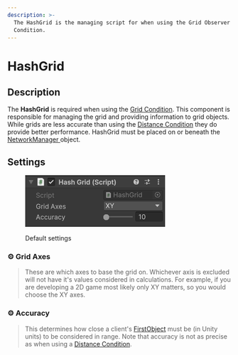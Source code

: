 ```yaml
---
description: >-
  The HashGrid is the managing script for when using the Grid Observer
  Condition.
---
```


# HashGrid

## Description

The **HashGrid** is required when using the [Grid Condition](../../network-observer.md). This component is responsible for managing the grid and providing information to grid objects. While grids are less accurate than using the [Distance Condition](../../../scriptableobjects/observerconditions/distancecondition.md) they do provide better performance. HashGrid must be placed on or beneath the [NetworkManager ](../network-manager.md)object.

## Settings

<div align="left"><figure><img src="../../../../.gitbook/assets/hash-grid-component.png" alt=""><figcaption><p>Default settings</p></figcaption></figure></div>

### :gear: **Grid Axes**

> These are which axes to base the grid on. Whichever axis is excluded will not have it's values considered in calculations. For example, if you are developing a 2D game most likely only XY matters, so you would choose the XY axes.

### :gear: **Accuracy**

> This determines how close a client's [FirstObject](https://fish-networking.com/FishNet/api/api/FishNet.Connection.NetworkConnection.html#FishNet_Connection_NetworkConnection_FirstObject) must be (in Unity units) to be considered in range. Note that accuracy is not as precise as when using a [Distance Condition](../../../scriptableobjects/observerconditions/distancecondition.md).
